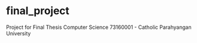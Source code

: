 # final_project
Project for Final Thesis Computer Science 73160001 - Catholic Parahyangan University
